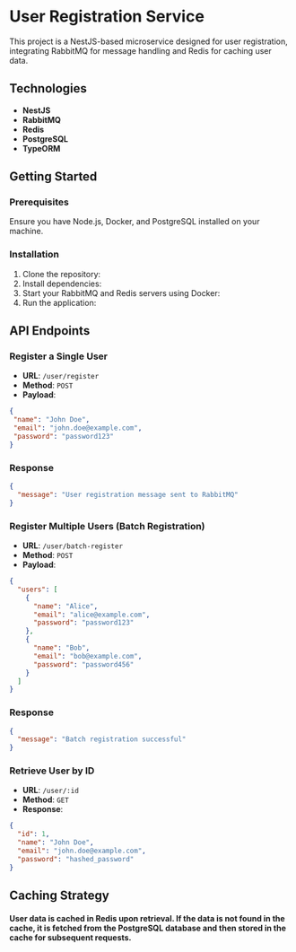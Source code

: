 # User Registration Service

This project is a NestJS-based microservice designed for user registration, integrating RabbitMQ for message handling and Redis for caching user data.

## Technologies

- **NestJS**
- **RabbitMQ**
- **Redis**
- **PostgreSQL**
- **TypeORM**

## Getting Started

### Prerequisites

Ensure you have Node.js, Docker, and PostgreSQL installed on your machine.

### Installation

1. Clone the repository:
2. Install dependencies:
3. Start your RabbitMQ and Redis servers using Docker:
4. Run the application:


## API Endpoints

### Register a Single User

- **URL**: `/user/register`
- **Method**: `POST`
- **Payload**:
```json
{
 "name": "John Doe",
 "email": "john.doe@example.com",
 "password": "password123"
}
```
### Response
```json
{
  "message": "User registration message sent to RabbitMQ"
}
```

### Register Multiple Users (Batch Registration)

- **URL**: `/user/batch-register`
- **Method**: `POST`
- **Payload**: 
```json
{
  "users": [
    {
      "name": "Alice",
      "email": "alice@example.com",
      "password": "password123"
    },
    {
      "name": "Bob",
      "email": "bob@example.com",
      "password": "password456"
    }
  ]
}
```

### Response
```json
{
  "message": "Batch registration successful"
}
```

### Retrieve User by ID

- **URL**: `/user/:id`
- **Method**: `GET`
- **Response**: 
```json
{
  "id": 1,
  "name": "John Doe",
  "email": "john.doe@example.com",
  "password": "hashed_password"
}
```

## Caching Strategy

#### User data is cached in Redis upon retrieval. If the data is not found in the cache, it is fetched from the PostgreSQL database and then stored in the cache for subsequent requests.

